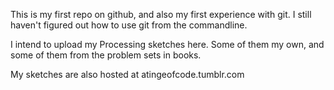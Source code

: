 This is my first repo on github, and also my first experience with git. I still haven't figured out how to use git from the commandline. 

I intend to upload my Processing sketches here. Some of them my own, and some of them from the problem sets in books.

My sketches are also hosted at atingeofcode.tumblr.com
